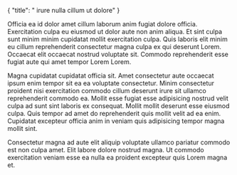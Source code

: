 {
"title": " irure nulla cillum ut dolore"
}

Officia ea id dolor amet cillum laborum anim fugiat dolore officia. Exercitation culpa eu eiusmod ut dolor aute non anim aliqua. Et sint culpa sunt minim minim cupidatat mollit exercitation culpa. Quis laboris elit minim eu cillum reprehenderit consectetur magna culpa ex qui deserunt Lorem. Occaecat elit occaecat nostrud voluptate sit. Commodo reprehenderit esse fugiat aute qui amet tempor Lorem Lorem.

Magna cupidatat cupidatat officia sit. Amet consectetur aute occaecat ipsum enim tempor sit ea ea voluptate consectetur. Minim consectetur proident nisi exercitation commodo cillum deserunt irure sit ullamco reprehenderit commodo ea. Mollit esse fugiat esse adipisicing nostrud velit culpa ad sunt sint laboris ex consequat. Mollit mollit deserunt esse eiusmod culpa. Quis tempor ad amet do reprehenderit quis mollit velit ad ea enim. Cupidatat excepteur officia anim in veniam quis adipisicing tempor magna mollit sint.

Consectetur magna ad aute elit aliquip voluptate ullamco pariatur commodo est non culpa amet. Elit labore dolore nostrud magna. Ut commodo exercitation veniam esse ea nulla ea proident excepteur quis Lorem magna et.